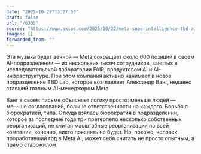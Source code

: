 ```yaml
---
date: "2025-10-22T13:27:53"
draft: false
url: "/6339"
source: "https://www.axios.com/2025/10/22/meta-superintelligence-tbd-ai-reorg"
images: []
forwarded_from: ""
---
```


Эта музыка будет вечной — Meta сокращает около 600 позиций в своем AI-подразделении — из нескольких тысяч сотрудников, занятых в исследовательской лаборатории FAIR, продуктовом AI и AI-инфраструктуре. При этом компания активно нанимает в новое подразделение TBD Lab, которое возглавляет Александр Ванг, недавно ставший главным AI-менеджером Meta.

Ванг в своем письме объясняет логику просто: меньше людей — меньше согласований, больше ответственности на каждого. Борьба с бюрократией, типа. Откуда взялась бюрократия в подразделении, которое за последние года три претерпело несколько собственных реорганизаций, не считая масштабные реорганизации по всей компании, конечно, никто пояснять не будет. Но, похоже, человек, проработавший год в Meta AI, может себя считать не просто опытным, а прямо старожилом.